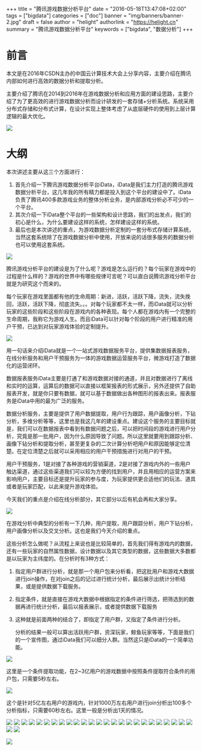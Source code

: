 +++
title = "腾讯游戏数据分析平台"
date = "2016-05-18T13:47:08+02:00"
tags = ["bigdata"]
categories = ["doc"]
banner = "img/banners/banner-2.jpg"
draft = false
author = "helight"
authorlink = "https://helight.cn"
summary = "腾讯游戏数据分析平台"
keywords = ["bigdata", "数据分析"]
+++

# 前言    

​    本文是在2016年CSDN主办的中国云计算技术大会上分享内容，主要介绍在腾讯内部如何进行高效的数据分析和提取分析。

​    主要介绍了腾讯在2014到2016年在游戏数据分析和应用方面的建设思路，主要介绍了为了更高效的进行游戏数据分析而设计研发的一套存储+分析系统。系统采用分布式存储和分布式计算，在设计实现上整体考虑了从底层硬件的使用到上层计算逻辑的最大优化。

![](201605/1.PNG)

# 大纲

   本次讲述主要从这三个方面进行：

1. 首先介绍一下腾讯游戏数据分析平台iData，iData是我们主力打造的腾讯游戏数据分析平台，这几年我的所有精力都是投入到这个平台的建设中了。iData负责了腾讯400多款游戏业务的整体分析业务，是内部游戏分析必不可少的一个平台。
2. 其次介绍一下iData整个平台的一些架构和设计思路，我们的出发点，我们的初心是什么，为什么要建设这样的系统，怎样建设这样的系统。
3. 最后也是本次讲述的重点，为游戏数据分析定制的一套分布式存储计算系统，当然这套系统除了在游戏数据分析中使用，开放来说的话很多服务的数据分析也可以使用这套系统。

![](201605/2.PNG)

​    腾讯游戏分析平台的建设是为了什么呢？游戏是怎么运行的？每个玩家在游戏中的过程是什么样的？游戏的世界中有哪些规律可言呢？可以直白说腾讯游戏分析平台就是为研究这个而来的。

​    每个玩家在游戏里面都有他的生命周期：新进，活跃，活跃下降，流失，流失挽回，活跃，活跃下降，彻底流失。。。对每个玩家都不太一样，而iData就可以分析玩家的这些阶段和这些阶段在游戏内的各种表现。每个人都在游戏内有一个完整的生命周期，我称它为游戏人生。而且iData可以针对每个阶段的用户进行精准的用户干预，已达到对玩家游戏体验的定制提升。

![](201605/3.PNG)

​    用一句话来介绍iData就是一个一站式游戏数据服务平台，提供集数据报表服务，在线分析服务和用户干预服务为一体的游戏数据运营服务平台，微游戏打造了数据化的运营闭环。

​    数据报表服务iData主要是打通了和游戏数据对接的通道，并且对数据进行了离线和实时的运算，运算后的数据可以直接以框架报表的形式展示，另外还提供了自助报表开发，就是你只要有数据，就可以基于数据做出各种图形的报表出来。报表服务是iData中用的最为广泛的服务。

​    数据分析服务，主要是提供了用户数据提取，用户行为跟踪，用户画像分析，下钻分析，多维分析等等，这里也是我这几年的建设重点。建设这个服务的主要目标就是，我们可以在数据报表中看到有数据问题之后，可以把时间段的游戏进行用户分析，究竟是那一批用户，因为什么原因导致了问题。所以这里就要用到跟踪分析、画像下钻分析和提取分析，甚至更复杂的二次计算分析吧用户和原因能够定位清楚。在定位清楚之后就可以采用相应的用户干预措施进行对用户的干预。

​    用户干预服务，1是对接了各种游戏的营销渠道，2是对接了游戏内外的一些用户触达渠道，通过这些渠道我们可以较为方便的找到用户，并且用相应的运营方案来影响用户，主要目标还是提升玩家的参与度，为玩家提供更合适他们的玩法、道具或者是玩家匹配，以此来提升游戏体验。

​    今天我们的重点是介绍在线分析部分，其它部分以后有机会再和大家分享。

![](201605/4.PNG)

​    在游戏分析中典型的分析有一下几种，用户提取，用户跟踪分析，用户下钻分析，用户画像分析以及交叉分析。这也是我们今天介绍的重点。

​    这些分析怎么做呢？从流程上来说也是比较简单的，首先我们得有游戏内的数据，还有一些玩家的自然属性数据，设计数据以及其它类型的数据，这些数据大多数都是以玩家为主纬度的。在分析时有3种方式：

1. 指定用户群进行分析，就是那一个用户包来分析看，把这批用户和游戏大数据进行join操作，在对join之后的记过进行统计分析，最后展示出统计分析结果，或是提供数据下载服务。

2. 指定条件，就是直接在游戏大数据中根据指定的条件进行筛选，把筛选到的数据再进行统计分析，最后以报表展示，或者提供数据下载服务

3. 这种就是前面两种的结合了，即指定了用户群，又指定了条件进行分析。

   分析的结果一般可以算出活跃用户群，资深玩家，鲸鱼玩家等等，下面是我们的一个宣传图，通过iData我们可以细分人群。当然这只是iData的一个简单功能。

![](201605/5.PNG)

这里是一个条件提取功能，在2~3亿用户的游戏数据中按照条件提取符合条件的用户包，只需要5秒左右。

![](201605/6.PNG)



这个是针对5亿左右用户的游戏内，针对1000万左右用户进行join分析出100多个分析指标，只需要60秒左右。这里一般是分析出1天的情况。

![](201605/7.PNG)
![](201605/8.PNG)
![](201605/9.PNG)
![](201605/10.PNG)
![](201605/11.PNG)
![](201605/12.PNG)
![](201605/13.PNG)
![](201605/14.PNG)
![](201605/15.PNG)
![](201605/16.PNG)
![](201605/17.PNG)
![](201605/18.PNG)
![](201605/19.PNG)
![](201605/20.PNG)
![](201605/21.PNG)
![](201605/22.PNG)
![](201605/23.PNG)
![](201605/24.PNG)
![](201605/25.PNG)
![](201605/26.PNG)
![](201605/27.PNG)
![](201605/28.PNG)
![](201605/29.PNG)
![](201605/30.PNG)
![](201605/31.PNG)
![](201605/32.PNG)
![](201605/33.PNG)

![](201605/35.PNG)
